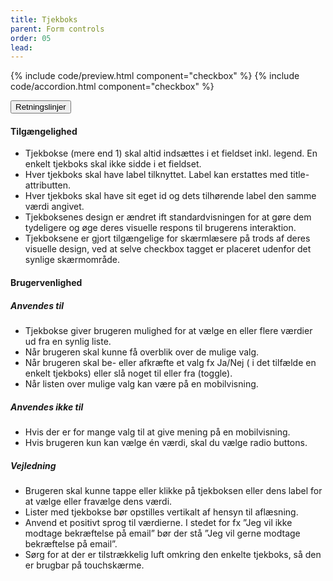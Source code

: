 ```yaml
---
title: Tjekboks
parent: Form controls
order: 05
lead:
---
```



{% include code/preview.html component="checkbox" %}
{% include code/accordion.html component="checkbox" %}
<div class="accordion-bordered accordion-docs">
  <button class="button-unstyled accordion-button"
      aria-expanded="true" aria-controls="checkbox-docs">
    Retningslinjer
  </button>
  <div id="checkbox-docs" aria-hidden="false" class="accordion-content">
    <article>
      <section>
          <h4>Tilgængelighed</h4>
          <ul>
          <li>Tjekbokse (mere end 1) skal altid indsættes i et fieldset inkl. legend. En enkelt tjekboks skal ikke sidde i et fieldset.</li>
          <li>Hver tjekboks skal have label tilknyttet. Label kan erstattes med title-attributten.</li>
          <li>Hver tjekboks skal have sit eget id og dets tilhørende label den samme værdi angivet.</li>
          <li>Tjekboksenes design er ændret ift standardvisningen for at gøre dem tydeligere og øge deres visuelle respons til brugerens interaktion.</li>
          <li>Tjekboksene er gjort tilgængelige for skærmlæsere på trods af deres visuelle design, ved at selve checkbox tagget er placeret udenfor det synlige skærmområde.</li>
          </ul>
      </section>
      <section>
          <h4>Brugervenlighed</h4>
          <h5>Anvendes til</h5>
          <ul>
          <li>Tjekbokse giver brugeren mulighed for at vælge en eller flere værdier ud fra en synlig liste.</li>
          <li>Når brugeren skal kunne få overblik over de mulige valg.</li>
          <li>Når brugeren skal be- eller afkræfte et valg fx Ja/Nej ( i det tilfælde en enkelt tjekboks) eller slå noget til eller fra (toggle).</li>
          <li>Når listen over mulige valg kan være på en mobilvisning.</li>
          </ul>
          <h5>Anvendes ikke til</h5>
          <ul>
              <li>Hvis der er for mange valg til at give mening på en mobilvisning.</li>
              <li>Hvis brugeren kun kan vælge én værdi, skal du vælge radio buttons.</li>
          </ul>
          <h5>Vejledning</h5>
          <ul>
              <li>Brugeren skal kunne tappe eller klikke på tjekboksen eller dens label for at vælge eller fravælge dens værdi.</li>
              <li>Lister med tjekbokse bør opstilles vertikalt af hensyn til aflæsning.</li>
              <li>Anvend et positivt sprog til værdierne. I stedet for fx ”Jeg vil ikke modtage bekræftelse på email” bør der stå ”Jeg vil gerne modtage bekræftelse på email”.</li>
              <li>Sørg for at der er tilstrækkelig luft omkring den enkelte tjekboks, så den er brugbar på touchskærme.</li>
          </ul>
      </section>
    </article>
  </div>
</div>
